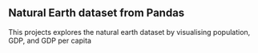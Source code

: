 ## Natural Earth dataset from Pandas 

This projects explores the natural earth dataset by visualising population, GDP, and GDP per capita 
